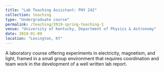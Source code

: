 ```yaml
---
title: "Lab Teaching Assistant: PHY 242"
collection: teaching
type: "Undergraduate course"
permalink: /teaching/2019-spring-teaching-1
venue: "University of Kentucky, Department of Physics & Astronomy"
date: 2019-01-09
location: "Lexington, KY"
---
```


A laboratory course offering experiments in electricity, magnetism, and light, framed in a small group environment that requires coordination and team work in the development of a well written lab report.

<!-- Heading 1
======

Heading 2
======

Heading 3
====== -->
